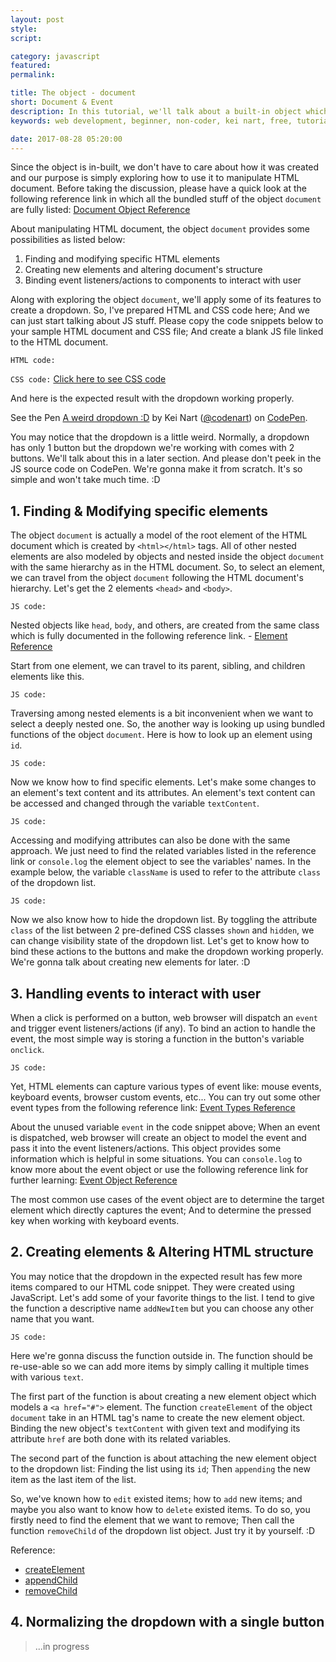 ```yaml
---
layout: post
style:
script:

category: javascript
featured:
permalink:

title: The object - document
short: Document & Event
description: In this tutorial, we'll talk about a built-in object which allows manipulating HTML document; <br>And get to know how to make our webpages become interactive. <br>Let's start with the object - document.
keywords: web development, beginner, non-coder, kei nart, free, tutorial, coding, programming, code nart, javascript, object, dom, document object model, document, event

date: 2017-08-28 05:20:00
---
```


Since the object is in-built, we don't have to care about how it was created and
our purpose is simply exploring how to use it to manipulate HTML document. Before
taking the discussion, please have a quick look at the following reference link
in which all the bundled stuff of the object `document` are fully listed:
[Document Object Reference](https://www.w3schools.com/jsref/dom_obj_document.asp "ext")

About manipulating HTML document, the object `document` provides some possibilities
as listed below:

1. Finding and modifying specific HTML elements
2. Creating new elements and altering document's structure
3. Binding event listeners/actions to components to interact with user

Along with exploring the object `document`, we'll apply some of its features to
create a dropdown. So, I've prepared HTML and CSS code here; And we can just start
talking about JS stuff. Please copy the code snippets below to your sample HTML
document and CSS file; And create a blank JS file linked to the HTML document.

`HTML code:`
<script src="https://gist.github.com/codenart/ef2d53f28af5dc19d7b6f96edfbbbebe.js">
</script>

`CSS code:`
[Click here to see CSS code](https://gist.github.com/codenart/e35ac23245ec8d2d506c280cd6751ef2 "ext")

And here is the expected result with the dropdown working properly.

<p data-height="500" data-theme-id="light"
   data-slug-hash="LrQXGj" data-default-tab="result" data-user="codenart"
   data-embed-version="2" data-pen-title="A weird dropdown :D" class="codepen">
   See the Pen <a href="https://codepen.io/codenart/pen/LrQXGj/">A weird dropdown :D</a>
   by Kei Nart (<a href="https://codepen.io/codenart">@codenart</a>) on
   <a href="https://codepen.io">CodePen</a>.
</p>
<script async src="https://static.codepen.io/assets/embed/ei.js"></script>

You may notice that the dropdown is a little weird. Normally, a dropdown has only
1 button but the dropdown we're working with comes with 2 buttons. We'll talk
about this in a later section. And please don't peek in the JS source code on
CodePen. We're gonna make it from scratch. It's so simple and won't take much time. :D

## 1. Finding & Modifying specific elements

The object `document` is actually a model of the root element of the HTML document
which is created by `<html></html>` tags. All of other nested elements are also
modeled by objects and nested inside the object `document` with the same hierarchy
as in the HTML document. So, to select an element, we can travel from the object
`document` following the HTML document's hierarchy. Let's get the 2 elements
`<head>` and `<body>`.

`JS code:`
<script src="https://gist.github.com/codenart/657270bc00782b7f1a2d3b59b859c41b.js">
</script>

Nested objects like `head`, `body`, and others, are created from the same class
which is fully documented in the following reference link. -
[Element Reference](https://www.w3schools.com/jsref/dom_obj_all.asp "ext")

Start from one element, we can travel to its parent, sibling, and children
elements like this.

`JS code:`
<script src="https://gist.github.com/codenart/af4d7d421f7a2677d0bd0b7e9ebd7ab8.js">
</script>

Traversing among nested elements is a bit inconvenient when we want to select a
deeply nested one. So, the another way is looking up using bundled functions of
the object `document`. Here is how to look up an element using `id`.

`JS code:`
<script src="https://gist.github.com/codenart/5c3bd5136ef3e0074a93ddb29fc3786b.js">
</script>

Now we know how to find specific elements. Let's make some changes to an element's
text content and its attributes. An element's text content can be accessed and
changed through the variable `textContent`.

`JS code:`
<script src="https://gist.github.com/codenart/5aefa995ad4db72341142e857a06e35b.js">
</script>

Accessing and modifying attributes can also be done with the same approach.
We just need to find the related variables listed in the reference link or
`console.log` the element object to see the variables' names. In the example
below, the variable `className` is used to refer to the attribute `class` of
the dropdown list.

`JS code:`
<script src="https://gist.github.com/codenart/cc8882cafe26715010f90c794a28e3e0.js">
</script>

Now we also know how to hide the dropdown list. By toggling the attribute `class`
of the list between 2 pre-defined CSS classes `shown` and `hidden`, we can change
visibility state of the dropdown list. Let's get to know how to bind these actions
to the buttons and make the dropdown working properly. We're gonna talk about
creating new elements for later. :D

## 3. Handling events to interact with user

When a click is performed on a button, web browser will dispatch an `event` and
trigger event listeners/actions (if any). To bind an action to handle the event,
the most simple way is storing a function in the button's variable `onclick`.

`JS code:`
<script src="https://gist.github.com/codenart/a68864d2d46513e3b9bb96ccfc9b5029.js">
</script>

Yet, HTML elements can capture various types of event like: mouse events, keyboard
events, browser custom events, etc... You can try out some other event types from
the following reference link:
[Event Types Reference](https://www.w3schools.com/jsref/dom_obj_event.asp "ext")

About the unused variable `event` in the code snippet above; When an event is
dispatched, web browser will create an object to model the event and pass it
into the event listeners/actions. This object provides some information which
is helpful in some situations. You can `console.log` to know more about the
event object or use the following reference link for further learning:
[Event Object Reference](https://www.w3schools.com/jsref/obj_events.asp "ext")

The most common use cases of the event object are to determine the target element
which directly captures the event; And to determine the pressed key when working
with keyboard events.

## 2. Creating elements & Altering HTML structure

You may notice that the dropdown in the expected result has few more items
compared to our HTML code snippet. They were created using JavaScript. Let's
add some of your favorite things to the list. I tend to give the function a
descriptive name `addNewItem` but you can choose any other name that you want.

`JS code:`
<script src="https://gist.github.com/codenart/58c2120ccdc88ce9ceaab50c946728bc.js">
</script>

Here we're gonna discuss the function outside in. The function should be re-use-able
so we can add more items by simply calling it multiple times with various `text`.

The first part of the function is about creating a new element object which models
a `<a href="#">` element. The function `createElement` of the object `document`
take in an HTML tag's name to create the new element object. Binding the new
object's `textContent` with given text and modifying its attribute `href` are
both done with its related variables.

The second part of the function is about attaching the new element object to the
dropdown list: Finding the list using its `id`; Then `appending` the new item as
the last item of the list.

So, we've known how to `edit` existed items; how to `add` new items; and maybe
you also want to know how to `delete` existed items. To do so, you firstly need
to find the element that we want to remove; Then call the function `removeChild`
of the dropdown list object. Just try it by yourself. :D

Reference:

- [createElement](https://www.w3schools.com/jsref/met_document_createelement.asp "ext")
- [appendChild](https://www.w3schools.com/jsref/met_node_appendchild.asp "ext")
- [removeChild](https://www.w3schools.com/jsref/met_node_removechild.asp "ext")

## 4. Normalizing the dropdown with a single button

> ...in progress
